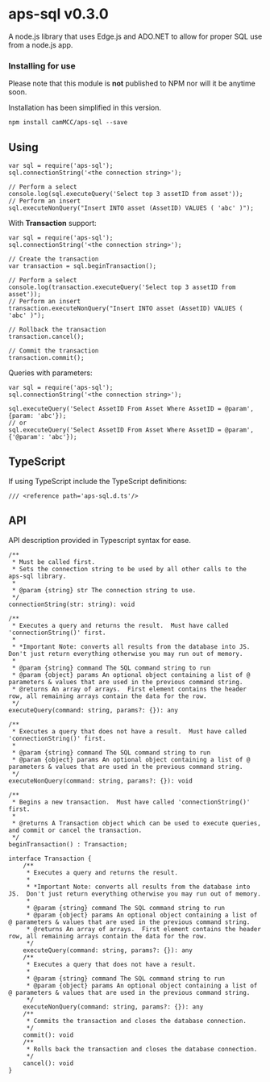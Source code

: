 aps-sql v0.3.0
=======

A node.js library that uses Edge.js and ADO.NET to allow for proper SQL use from a node.js app.

### Installing for use ###

Please note that this module is **not** published to NPM nor will it be anytime soon.

Installation has been simplified in this version.

    npm install camMCC/aps-sql --save

## Using ##

    var sql = require('aps-sql');
    sql.connectionString('<the connection string>');
    
    // Perform a select
    console.log(sql.executeQuery('Select top 3 assetID from asset'));
	// Perform an insert
    sql.executeNonQuery("Insert INTO asset (AssetID) VALUES ( 'abc' )");

With **Transaction** support:

    var sql = require('aps-sql');
    sql.connectionString('<the connection string>');
    
    // Create the transaction
	var transaction = sql.beginTransaction();
	
    // Perform a select
    console.log(transaction.executeQuery('Select top 3 assetID from asset'));
	// Perform an insert
    transaction.executeNonQuery("Insert INTO asset (AssetID) VALUES ( 'abc' )");
	
	// Rollback the transaction
	transaction.cancel();
	
	// Commit the transaction
	transaction.commit();

Queries with parameters:

    var sql = require('aps-sql');
    sql.connectionString('<the connection string>');

    sql.executeQuery('Select AssetID From Asset Where AssetID = @param', {param: 'abc'});
    // or
    sql.executeQuery('Select AssetID From Asset Where AssetID = @param', {'@param': 'abc'});

## TypeScript ##

If using TypeScript include the TypeScript definitions:

    /// <reference path='aps-sql.d.ts'/>

## API ##
API description provided in Typescript syntax for ease.

    /**
     * Must be called first.
     * Sets the connection string to be used by all other calls to the aps-sql library.
     *
     * @param {string} str The connection string to use.
     */
    connectionString(str: string): void

    /**
     * Executes a query and returns the result.  Must have called 'connectionString()' first.
     * 
     * *Important Note: converts all results from the database into JS.  Don't just return everything otherwise you may run out of memory.
     *
     * @param {string} command The SQL command string to run
     * @param {object} params An optional object containing a list of @ parameters & values that are used in the previous command string.
     * @returns An array of arrays.  First element contains the header row, all remaining arrays contain the data for the row.
     */
    executeQuery(command: string, params?: {}): any

    /**
     * Executes a query that does not have a result.  Must have called 'connectionString()' first.
     *
     * @param {string} command The SQL command string to run
     * @param {object} params An optional object containing a list of @ parameters & values that are used in the previous command string.
     */
    executeNonQuery(command: string, params?: {}): void

    /**
     * Begins a new transaction.  Must have called 'connectionString()' first.
     *
     * @returns A Transaction object which can be used to execute queries, and commit or cancel the transaction.
     */
    beginTransaction() : Transaction;

    interface Transaction {
        /**
         * Executes a query and returns the result.
         * 
         * *Important Note: converts all results from the database into JS.  Don't just return everything otherwise you may run out of memory.
         *
         * @param {string} command The SQL command string to run
         * @param {object} params An optional object containing a list of @ parameters & values that are used in the previous command string.
         * @returns An array of arrays.  First element contains the header row, all remaining arrays contain the data for the row.
         */
        executeQuery(command: string, params?: {}): any 
        /**
         * Executes a query that does not have a result.
         *
         * @param {string} command The SQL command string to run
         * @param {object} params An optional object containing a list of @ parameters & values that are used in the previous command string.
         */
        executeNonQuery(command: string, params?: {}): any 
        /**
         * Commits the transaction and closes the database connection.
         */
        commit(): void
        /**
         * Rolls back the transaction and closes the database connection.
         */
        cancel(): void
    }
